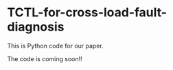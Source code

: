 # TCTL-for-cross-load-fault-diagnosis
This is Python code for our paper.

The code is coming soon!!
